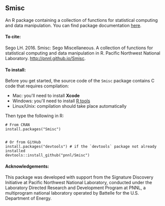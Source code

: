 ## Smisc

An R package containing a collection of functions for statistical computing and data manipulation.  You can find package documentation [here](https://pnnl.github.io/Smisc).

#### To cite:

Sego LH. 2016. Smisc: Sego Miscellaneous. A collection of functions for statistical computing and data manipulation in R.
Pacific Northwest National Laboratory. http://pnnl.github.io/Smisc.

#### To install:

Before you get started, the source code of the `Smisc` package contains C code that requires compilation:
  
- Mac: you'll need to install **Xcode**
- Windows: you'll need to install [R tools](http://cran.r-project.org/bin/windows/Rtools/)
- Linux/Unix: compilation should take place automatically

Then type the following in R:

    # From CRAN
    install.packages("Smisc") 


    # Or from GitHub
    install.packages("devtools") # if the `devtools` package not already installed
    devtools::install_github("pnnl/Smisc")

#### Acknowledgements:

This package was developed with support from the Signature Discovery Initiative at Pacific Northwest National Laboratory, conducted under the Laboratory Directed Research and Development Program at PNNL, a multiprogram national laboratory operated by Battelle for the U.S. Department of Energy. 


